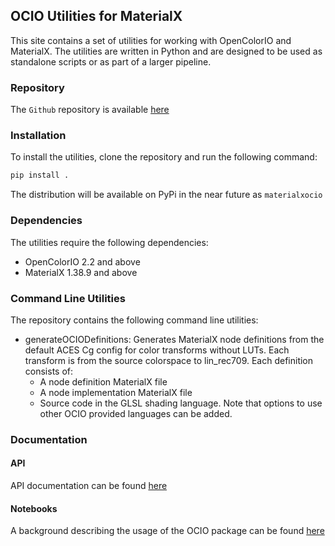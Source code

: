 ## OCIO Utilities for MaterialX

This site contains a set of utilities for working with OpenColorIO and MaterialX. The utilities are written in Python and are designed to be used as standalone scripts or as part of a larger pipeline.

### Repository

The <code>Github</code> repository is available <a href="https://github.com/kwokcb/materialxocio">here</a>

### Installation

To install the utilities, clone the repository and run the following command:

```bash
pip install .
```

The distribution will be available on PyPi in the near future as `materialxocio`

### Dependencies

The utilities require the following dependencies:

- OpenColorIO 2.2 and above
- MaterialX 1.38.9 and above

### Command Line Utilities

The repository contains the following command line utilities:

- generateOCIODefinitions: Generates MaterialX node definitions from the default ACES Cg config for 
color transforms without LUTs. Each transform is from the source colorspace to lin_rec709. Each definition consists of:
  - A node definition MaterialX file
  - A node implementation MaterialX file
  - Source code in the GLSL shading language. Note that options to use other OCIO
    provided languages can be added.

### Documentation 

#### API

API documentation can be found <a href="https://kwokcb.github.io/materialxocio/docs/html/index.html">here</a>

#### Notebooks

A background describing the usage of the OCIO package can be found <a href="https://kwokcb.github.io/materialxocio/docs/mtlx_ocio.html">here</a>
